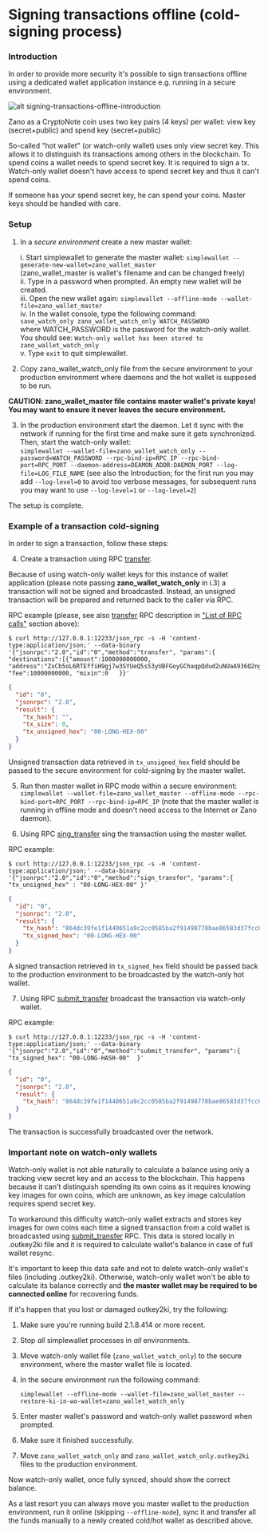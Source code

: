 # Signing transactions offline (cold-signing process)

### Introduction

In order to provide more security it's possible to sign transactions offline using a dedicated wallet application instance e.g. running in a secure environment.

![alt signing-transactions-offline-introduction](../../../static/img/build/exchange-guidlines/signing-transactions-offline/signing-transactions-offline-introduction.png "signing-transactions-offline-introduction")

Zano as a CryptoNote coin uses two key pairs (4 keys) per wallet: view key (secret+public) and spend key (secret+public)

So-called "hot wallet" (or watch-only wallet) uses only view secret key. This allows it to distinguish its transactions among others in the blockchain. To spend coins a wallet needs to spend secret key. It is required to sign a tx. Watch-only wallet doesn't have access to spend secret key and thus it can't spend coins.

If someone has your spend secret key, he can spend your coins. Master keys should be handled with care.

### Setup

1. In a *secure environment* create a new master wallet:

    i. Start simplewallet to generate the master wallet:
    `simplewallet --generate-new-wallet=zano_wallet_master`<br/>(zano_wallet_master is wallet's filename and can be changed freely)<br/>
    ii. Type in a password when prompted. An empty new wallet will be created.<br/>
    iii. Open the new wallet again: `simplewallet --offline-mode --wallet-file=zano_wallet_master`<br/>
    iv. In the wallet console, type the following command:<br/>`save_watch_only zano_wallet_watch_only WATCH_PASSWORD`<br/> where WATCH_PASSWORD is the password for the watch-only wallet. You should see: `Watch-only wallet has been stored to zano_wallet_watch_only`<br/>
    v. Type `exit` to quit simplewallet.<br/>

2. Copy zano_wallet_watch_only file from the secure environment to your production environment where daemons and the hot wallet is supposed to be run.

**CAUTION: zano_wallet_master file contains master wallet's private keys! You may want to ensure it never leaves the secure environment.**

3. In the production environment start the daemon. Let it sync with the network if running for the first time and make sure it gets synchronized. Then, start the watch-only wallet:<br /> `simplewallet --wallet-file=zano_wallet_watch_only --password=WATCH_PASSWORD --rpc-bind-ip=RPC_IP --rpc-bind-port=RPC_PORT --daemon-address=DEAMON_ADDR:DAEMON_PORT --log-file=LOG_FILE_NAME` (see also the Introduction; for the first run you may add `--log-level=0`  to avoid too verbose messages, for subsequent runs you may want to use `--log-level=1` or `--log-level=2`)

The setup is complete.

### Example of a transaction cold-signing

In order to sign a transaction, follow these steps:

4. Create a transaction using RPC [transfer](https://docs.zano.org/docs/build/rpc-api/wallet-rpc-api/transfer).

Because of using watch-only wallet keys for this instance of wallet application (please note passing **zano_wallet_watch_only** in i.3) a transaction will not be signed and broadcasted. Instead, an unsigned transaction will be prepared and returned back to the caller via RPC.

RPC example (please, see also [transfer](https://docs.zano.org/docs/build/rpc-api/wallet-rpc-api/transfer) RPC description in ["List of RPC calls"](https://docs.zano.org/docs/build/rpc-api/overview) section above):

```shell 
$ curl http://127.0.0.1:12233/json_rpc -s -H 'content-type:application/json;' --data-binary '{"jsonrpc":"2.0","id":"0","method":"transfer", "params":{   "destinations":[{"amount":1000000000000, "address":"ZxCb5oL6RTEffiH9gj7w3SYUeQ5s53yUBFGoyGChaqpQdud2uNUaA936Q2ngcEouvmgA48WMZQyv41R2ASstyYHo2Kzeoh7GA"}], "fee":10000000000, "mixin":0   }}'
```

```json
{
  "id": "0",
  "jsonrpc": "2.0",
  "result": {
    "tx_hash": "",
    "tx_size": 0,
    "tx_unsigned_hex": "00-LONG-HEX-00"
  }
}
```

Unsigned transaction data retrieved in `tx_unsigned_hex` field should be passed to the secure environment for cold-signing by the master wallet.

5. Run then master wallet in RPC mode within a secure environment:<br />`simplewallet --wallet-file=zano_wallet_master --offline-mode --rpc-bind-port=RPC_PORT --rpc-bind-ip=RPC_IP` (note that the master wallet is running in offline mode and doesn't need access to the Internet or Zano daemon).

6. Using RPC [sing_transfer](https://docs.zano.org/docs/build/rpc-api/wallet-rpc-api/sign_transfer) sing the transaction using the master wallet.

RPC example:

```shell 
$ curl http://127.0.0.1:12233/json_rpc -s -H 'content-type:application/json;' --data-binary '{"jsonrpc":"2.0","id":"0","method":"sign_transfer", "params":{  "tx_unsigned_hex" : "00-LONG-HEX-00" }'
```

```json
{
  "id": "0",
  "jsonrpc": "2.0",
  "result": {
    "tx_hash": "864dc39fe1f1440651a9c2cc0585ba2f91498778bae86583d37fcc0b251aea4a",
    "tx_signed_hex": "00-LONG-HEX-00"
  }
}
```

A signed transaction retrieved in `tx_signed_hex` field should be passed back to the production environment to be broadcasted by the watch-only hot wallet.

7. Using RPC [submit_transfer](https://docs.zano.org/docs/build/rpc-api/wallet-rpc-api/submit_transfer) broadcast the transaction via watch-only wallet.

RPC example:

```shell
$ curl http://127.0.0.1:12233/json_rpc -s -H 'content-type:application/json;' --data-binary '{"jsonrpc":"2.0","id":"0","method":"submit_transfer", "params":{ "tx_signed_hex": "00-LONG-HASH-00"  }'
```

```json
{
  "id": "0",
  "jsonrpc": "2.0",
  "result": {
    "tx_hash": "864dc39fe1f1440651a9c2cc0585ba2f91498778bae86583d37fcc0b251aea4a"
  }
}
```

The transaction is successfully broadcasted over the network.

### Important note on watch-only wallets

Watch-only wallet is not able naturally to calculate a balance using only a tracking view secret key and an access to the blockchain. This happens because it can't distinguish spending its own coins as it requires knowing key images for own coins, which are unknown, as key image calculation requires spend secret key.

To workaround this difficulty watch-only wallet extracts and stores key images for own coins each time a signed transaction from a cold wallet is broadcasted using [submit_transfer](https://docs.zano.org/docs/build/rpc-api/wallet-rpc-api/submit_transfer) RPC. This data is stored locally in .outkey2ki file and it is required to calculate wallet's balance in case of full wallet resync.

It's important to keep this data safe and not to delete watch-only wallet's files (including .outkey2ki). Otherwise, watch-only wallet won't be able to calculate its balance correctly and **the master wallet may be required to be connected online** for recovering funds.

If it's happen that you lost or damaged outkey2ki, try the following:
1. Make sure you're running build 2.1.8.414 or more recent.
2. Stop *all* simplewallet processes in *all* environments.
3. Move watch-only wallet file (`zano_wallet_watch_only`) to the secure environment, where the master wallet file is located.
4. In the secure environment run the following command:

   `simplewallet --offline-mode --wallet-file=zano_wallet_master --restore-ki-in-wo-wallet=zano_wallet_watch_only`
6. Enter master wallet's password and watch-only wallet password when prompted.
7. Make sure it finished successfully.
8. Move `zano_wallet_watch_only` and `zano_wallet_watch_only.outkey2ki` files to the production environment.

Now watch-only wallet, once fully synced, should show the correct balance.

As a last resort you can always move you master wallet to the production environment, run it online (skipping `--offline-mode`), sync it and transfer all the funds manually to a newly created cold/hot wallet as described above.
